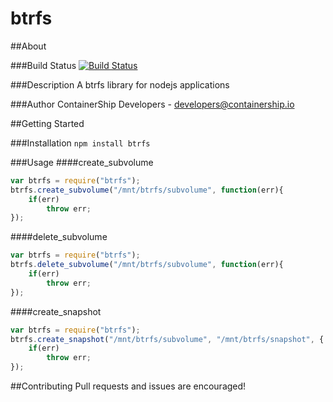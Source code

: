 btrfs
==============

##About

###Build Status
[![Build Status](https://drone.containership.io/api/badges/containership/node-btrfs/status.svg)](https://drone.containership.io/containership/node-btrfs)

###Description
A btrfs library for nodejs applications

###Author
ContainerShip Developers - developers@containership.io

##Getting Started

###Installation
`npm install btrfs`

###Usage
####create_subvolume
```javascript
var btrfs = require("btrfs");
btrfs.create_subvolume("/mnt/btrfs/subvolume", function(err){
    if(err)
        throw err;
});
```

####delete_subvolume
```javascript
var btrfs = require("btrfs");
btrfs.delete_subvolume("/mnt/btrfs/subvolume", function(err){
    if(err)
        throw err;
});
```

####create_snapshot
```javascript
var btrfs = require("btrfs");
btrfs.create_snapshot("/mnt/btrfs/subvolume", "/mnt/btrfs/snapshot", { readonly: true }, function(err){
    if(err)
        throw err;
});
```

##Contributing
Pull requests and issues are encouraged!

